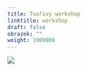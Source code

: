 ```yaml
---
title: Tvořivý workshop
linktitle: workshop
draft: false
obrazek: ""
weight: 1009000
---
```

![](/assets/media/sv_slavnosti.jpg)